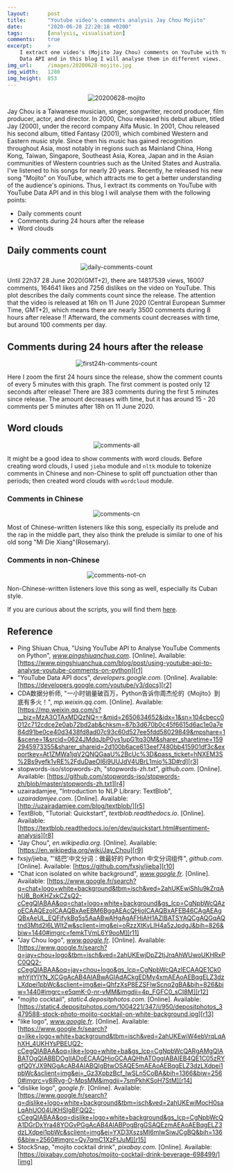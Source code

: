 ```yaml
---
layout:      post
title:       "Youtube video's comments analysis Jay Chou Mojito"
date:        "2020-06-28 22:20:18 +0200"
tags:        [analysis, visualisation]
comments:    true
excerpt:     >
    I extract one video's (Mojito Jay Chou) comments on YouTube with YouTube
    Data API and in this blog I will analyse them in different views.
img_url:     /images/20200628-mojito.jpg
img_width:   1280
img_height:  853
---
```


<p align="center">
  <img alt="20200628-mojito"
  src="{{ site.baseurl }}/images/20200628-mojito.jpg"/>
</p>

Jay Chou is a Taiwanese musician, singer, songwriter, record producer, film
producer, actor, and director. In 2000, Chou released his debut album, titled
Jay (2000), under the record company Alfa Music. In 2001, Chou released his
second album, titled Fantasy (2001), which combined Western and Eastern music
style. Since then his music has gained recognition throughout Asia, most notably
in regions such as Mainland China, Hong Kong, Taiwan, Singapore, Southeast Asia,
Korea, Japan and in the Asian communities of Western countries such as the
United States and Australia. I've listened to his songs for nearly 20 years.
Recently, he released his new song "Mojito" on YouTube, which attracts me to
get a better understanding of the audience's opinions. Thus, I extract its
comments on YouTube with YouTube Data API and in this blog I will analyse them
with the following points:
- Daily comments count
- Comments during 24 hours after the release
- Word clouds

## Daily comments count

<p align="center">
  <img alt="daily-comments-count"
  src="{{ site.baseurl }}/images/20200628-daily-comments-count.png"/>
</p>

Until 22h37 28 June 2020(GMT+2), there are 14817539 views, 16007 comments,
164641 likes and 7256 dislikes on the video on YouTube. This plot describes the
daily comments count since the release. The attention that the video is released
at 16h on 11 June 2020 (Central European Summer Time, GMT+2), which means there
are nearly 3500 comments during 8 hours after release !! Afterward, the comments
count decreases with time, but around 100 comments per day.

## Comments during 24 hours after the release

<p align="center">
  <img alt="first24h-comments-count"
  src="{{ site.baseurl }}/images/20200628-first24h-comments-count.png"/>
</p>

Here I zoom the first 24 hours since the release, show the comment counts of
every 5 minutes with this graph. The first comment is posted only 12 seconds
after release! There are 383 comments during the first 5 minutes since release.
The amount decreases with time, but it has around 15 - 20 comments per 5
minutes after 18h on 11 June 2020.

## Word clouds

<p align="center">
  <img alt="comments-all"
  src="{{ site.baseurl }}/images/20200628-comments-all.png"/>
</p>

It might be a good idea to show comments with word clouds. Before creating
word clouds, I used `jieba` module and `nltk` module to tokenize comments in
Chinese and non-Chinese to split off punctuation other than periods; then
created word clouds with `wordcloud` module.

### Comments in Chinese

<p align="center">
  <img alt="comments-cn"
  src="{{ site.baseurl }}/images/20200628-comments-cn.png"/>
</p>

Most of Chinese-written listeners like this song, especially its prelude and the
rap in the middle part, they also think the prelude is similar to one of his old
song "Mi Die Xiang"(Rosemary).

### Comments in non-Chinese

<p align="center">
  <img alt="comments-not-cn"
  src="{{ site.baseurl }}/images/20200628-comments-not-cn.png"/>
</p>

Non-Chinese-written listeners love this song as well, especially its Cuban style.

If you are curious about the scripts, you will find them [here][notebook].

## Reference
- Ping Shiuan Chua, "Using YouTube API to Analyse YouTube Comments on Python", _www.pingshiuanchua.com_. [Online]. Available: [https://www.pingshiuanchua.com/blog/post/using-youtube-api-to-analyse-youtube-comments-on-python][r1]
- "YouTube Data API docs", _developers.google.com_. [Online]. Available: [https://developers.google.com/youtube/v3/docs][r2]
- CDA数据分析师, "一小时销量破百万，Python告诉你周杰伦的《Mojito》到底有多火！", _mp.weixin.qq.com_. [Online]. Available: [https://mp.weixin.qq.com/s?__biz=MzA3OTAxMDQzNQ==&mid=2650634652&idx=1&sn=104cbecc0012c712cdce2e0ab72bd2ab&chksm=87b3d670b0c45f6615d6ac1e0a7e84d91be0ce40d3438fd8ad07c93c60d527ee5fdd58029849&mpshare=1&scene=1&srcid=0624JMdqJbP0ys1upG1tq30M&sharer_sharetime=1592945973355&sharer_shareid=2d100b6ace613eef7480bb415901df3c&exportkey=At1ZMWa1jqV2QNQGaaU%2BcUc%3D&pass_ticket=hNXEM3S%2Bs9yefk1vRE%2FduDaeOI6i9UUJdV4UBrL1mio%3D#rd][r3]
- stopwords-iso/stopwords-zh, "stopwords-zh.txt", _github.com_. [Online]. Available: [https://github.com/stopwords-iso/stopwords-zh/blob/master/stopwords-zh.txt][r4]
- uzairadamjee, "Introduction to NLP Library: TextBlob", _uzairadamjee.com_. [Online]. Available: [http://uzairadamjee.com/blog/textblob/][r5]
- TextBlob, "Tutorial: Quickstart", _textblob.readthedocs.io_. [Online]. Available: [https://textblob.readthedocs.io/en/dev/quickstart.html#sentiment-analysis][r8]
- "Jay Chou", _en.wikipedia.org_. [Online]. Available: [https://en.wikipedia.org/wiki/Jay_Chou][r9]
- fxsjy/jieba, "'结巴'中文分词：做最好的 Python 中文分词组件", _github.com_. [Online]. Available: [https://github.com/fxsjy/jieba][r10]
- "Chat icon isolated on white background", _www.google.fr_. [Online]. Available: [https://www.google.fr/search?q=chat+logo+white+background&tbm=isch&ved=2ahUKEwiShIu9kZrqAhUB_BoKHZxkCZsQ2-cCegQIABAA&oq=chat+logo+white+background&gs_lcp=CgNpbWcQAzoECAAQEzoICAAQBxAeEBM6BggAEAcQHjoICAAQBxAFEB46CAgAEAgQBxAeUL_EQFifykBg5s5AaABwAHgAgAFHiAH1AZIBATSYAQCgAQGqAQtnd3Mtd2l6LWltZw&sclient=img&ei=oRzzXtKvLIH4a5zJpdgJ&bih=826&biw=1440#imgrc=femkTVmL6Y9ooM][r11]
- "Jay Chou logo", _www.google.fr_. [Online]. Available: [https://www.google.fr/search?q=jay+chou+logo&tbm=isch&ved=2ahUKEwjDpZ2tjJrqAhWUwoUKHRxPC0QQ2-cCegQIABAA&oq=jay+chou+logo&gs_lcp=CgNpbWcQAzIECAAQE1Ck0whYjtYIYN_XCGgAcAB4AIABwAGIAdACkgEDMy4xmAEAoAEBqgELZ3dzLXdpei1pbWc&sclient=img&ei=QhfzXsP8EZSFlwScnq2gBA&bih=826&biw=1440#imgrc=e5qmK-0-nr-vMM&imgdii=4p_FGFC0_sCI8M][r12]
- "mojito cocktail", _static4.depositphotos.com_. [Online]. Available: [https://static4.depositphotos.com/1004221/347/i/950/depositphotos_3479588-stock-photo-mojito-cocktail-on-white-background.jpg][r13]
- "like logo", _www.google.fr_. [Online]. Available: [https://www.google.fr/search?q=like+logo+white+background&tbm=isch&ved=2ahUKEwiW4ebVrqLqAhXH_4UKHYsPBEUQ2-cCegQIABAA&oq=like+logo+white+ba&gs_lcp=CgNpbWcQARgAMgQIABATOgQIABBDOgIIADoECAAQHjoGCAAQHhATOggIABAIEB4QE1C05zRYgfQ0YJX9NGgAcAB4AIABQIgBtwOSAQE5mAEAoAEBqgELZ3dzLXdpei1pbWc&sclient=img&ei=_Gz3XpbzBcf_lwSLn5CoBA&bih=1366&biw=2560#imgrc=y8lRvg-O-MpsMM&imgdii=7smPkhKSoH7StM][r14]
- "dislike logo", _google.fr_. [Online]. Available: [https://www.google.fr/search?q=dislike+logo+white+background&tbm=isch&ved=2ahUKEwiMocH0saLqAhUO04UKHSIgBFQQ2-cCegQIABAA&oq=dislike+logo+white+background&gs_lcp=CgNpbWcQA1DGrDxYra48YOGvPGgAcAB4AIABPogBrgGSAQEzmAEAoAEBqgELZ3dzLXdpei1pbWc&sclient=img&ei=YXD3XszsMI6mlwSiwJCgBQ&bih=1366&biw=2560#imgrc=Qy7qmC1XzFtJuM][r15]
- StockSnap, "mojito cocktail drink", _pixabay.com_. [Online]. Available: [https://pixabay.com/photos/mojito-cocktail-drink-beverage-698499/][img]

[r1]: https://www.pingshiuanchua.com/blog/post/using-youtube-api-to-analyse-youtube-comments-on-python
[r2]: https://developers.google.com/youtube/v3/docs
[r3]: https://mp.weixin.qq.com/s?__biz=MzA3OTAxMDQzNQ==&mid=2650634652&idx=1&sn=104cbecc0012c712cdce2e0ab72bd2ab&chksm=87b3d670b0c45f6615d6ac1e0a7e84d91be0ce40d3438fd8ad07c93c60d527ee5fdd58029849&mpshare=1&scene=1&srcid=0624JMdqJbP0ys1upG1tq30M&sharer_sharetime=1592945973355&sharer_shareid=2d100b6ace613eef7480bb415901df3c&exportkey=At1ZMWa1jqV2QNQGaaU%2BcUc%3D&pass_ticket=hNXEM3S%2Bs9yefk1vRE%2FduDaeOI6i9UUJdV4UBrL1mio%3D#rd
[r4]: https://github.com/stopwords-iso/stopwords-zh/blob/master/stopwords-zh.txt
[r5]: http://uzairadamjee.com/blog/textblob/
[r8]: https://textblob.readthedocs.io/en/dev/quickstart.html#sentiment-analysis
[r9]: https://en.wikipedia.org/wiki/Jay_Chou
[r10]: https://github.com/fxsjy/jieba
[r11]: https://www.google.fr/search?q=chat+logo+white+background&tbm=isch&ved=2ahUKEwiShIu9kZrqAhUB_BoKHZxkCZsQ2-cCegQIABAA&oq=chat+logo+white+background&gs_lcp=CgNpbWcQAzoECAAQEzoICAAQBxAeEBM6BggAEAcQHjoICAAQBxAFEB46CAgAEAgQBxAeUL_EQFifykBg5s5AaABwAHgAgAFHiAH1AZIBATSYAQCgAQGqAQtnd3Mtd2l6LWltZw&sclient=img&ei=oRzzXtKvLIH4a5zJpdgJ&bih=826&biw=1440#imgrc=femkTVmL6Y9ooM
[r12]: https://www.google.fr/search?q=jay+chou+logo&tbm=isch&ved=2ahUKEwjDpZ2tjJrqAhWUwoUKHRxPC0QQ2-cCegQIABAA&oq=jay+chou+logo&gs_lcp=CgNpbWcQAzIECAAQE1Ck0whYjtYIYN_XCGgAcAB4AIABwAGIAdACkgEDMy4xmAEAoAEBqgELZ3dzLXdpei1pbWc&sclient=img&ei=QhfzXsP8EZSFlwScnq2gBA&bih=826&biw=1440#imgrc=e5qmK-0-nr-vMM&imgdii=4p_FGFC0_sCI8M
[r13]: https://static4.depositphotos.com/1004221/347/i/950/depositphotos_3479588-stock-photo-mojito-cocktail-on-white-background.jpg
[r14]: https://www.google.fr/search?q=like+logo+white+background&tbm=isch&ved=2ahUKEwiW4ebVrqLqAhXH_4UKHYsPBEUQ2-cCegQIABAA&oq=like+logo+white+ba&gs_lcp=CgNpbWcQARgAMgQIABATOgQIABBDOgIIADoECAAQHjoGCAAQHhATOggIABAIEB4QE1C05zRYgfQ0YJX9NGgAcAB4AIABQIgBtwOSAQE5mAEAoAEBqgELZ3dzLXdpei1pbWc&sclient=img&ei=_Gz3XpbzBcf_lwSLn5CoBA&bih=1366&biw=2560#imgrc=y8lRvg-O-MpsMM&imgdii=7smPkhKSoH7StM
[r15]: https://www.google.fr/search?q=dislike+logo+white+background&tbm=isch&ved=2ahUKEwiMocH0saLqAhUO04UKHSIgBFQQ2-cCegQIABAA&oq=dislike+logo+white+background&gs_lcp=CgNpbWcQA1DGrDxYra48YOGvPGgAcAB4AIABPogBrgGSAQEzmAEAoAEBqgELZ3dzLXdpei1pbWc&sclient=img&ei=YXD3XszsMI6mlwSiwJCgBQ&bih=1366&biw=2560#imgrc=Qy7qmC1XzFtJuM
[img]: https://pixabay.com/photos/mojito-cocktail-drink-beverage-698499/
[notebook]: https://github.com/jingwen-z/python-playground/blob/master/analysis/Jay%20Chou%20Mojito/analysis_mojito_youtube.ipynb
